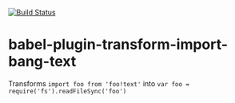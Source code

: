 [![Build Status](https://travis-ci.org/onlywei/babel-plugin-import-bang-text.svg?branch=master)](https://travis-ci.org/onlywei/babel-plugin-import-bang-text)

# babel-plugin-transform-import-bang-text
Transforms `import foo from 'foo!text'` into `var foo = require('fs').readFileSync('foo')`
